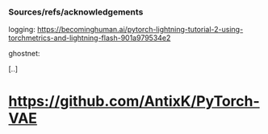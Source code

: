 


### Sources/refs/acknowledgements

logging: 
https://becominghuman.ai/pytorch-lightning-tutorial-2-using-torchmetrics-and-lightning-flash-901a979534e2

ghostnet: 



[..]

# https://github.com/AntixK/PyTorch-VAE